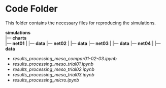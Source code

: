 # Code Folder 

This folder contains the necessary files for reproducing the simulations.

**simulations**  
|&mdash; **charts**  
|&mdash; **net01**
| 	|&mdash; **data**
|&mdash; **net02**
| 	|&mdash; **data**
|&mdash; **net03**
|	|&mdash; **data**
|&mdash; **net04**
| 	|&mdash; **data**
* *results_processing_meso_compar01-02-03.ipynb*
* *results_processing_meso_trial01.ipynb*
* *results_processing_meso_trial02.ipynb*
* *results_processing_meso_trial03.ipynb*
* *results_processing_micro.ipynb*

